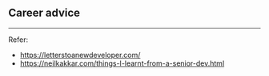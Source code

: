 ## Career advice

---

Refer:

- https://letterstoanewdeveloper.com/
- https://neilkakkar.com/things-I-learnt-from-a-senior-dev.html
